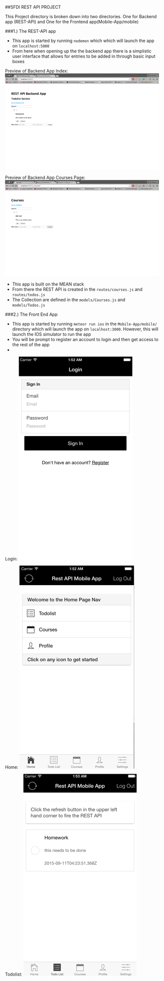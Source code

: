 ##SFDI REST API PROJECT

 This Project directory is broken down into two directories. One for Backend app (REST-API) and One for the Frontend app(Mobile-App/mobile)

###1.) The REST-API app

- This app is started by running ```nodemon``` which which will launch the app on ```localhost:5000```
- From here when opening up the the backend app there is a simplistic user interface that allows for entries to be added in through basic input boxes


Preview of Backend App Index:
![alt text](https://raw.githubusercontent.com/Gerdkid/SFDI/master/WalkThroughImages/1.png?token=AGzP6ZrIyhoOWNBVnokUDDnVWtIpak3Tks5V-6KnwA%3D%3D "Logo Title Text 1")

Preview of Backend App Courses Page:
![alt text](https://raw.githubusercontent.com/Gerdkid/SFDI/master/WalkThroughImages/2.png?token=AGzP6TOH5xj8e6yqZ732yYXLf9ZS2Q02ks5V-6T5wA%3D%3D "Logo Title Text 1")

- This app is built on the MEAN stack
- From there the REST API is created in the ```routes/courses.js``` and ```routes/todos.js```
- The Collection are defined in the ```models/Courses.js``` and ```models/Todos.js```



###2.) The Front End App

- This app is started by running ```meteor run ios``` in the ```Mobile-App/mobile/``` directory which will launch the app on ```localhost:3000```. However, this will launch the IOS simulator to run the app
- You will be prompt to register an account to login and then get access to the rest of the app
- 

Login: 
![alt text](https://raw.githubusercontent.com/Gerdkid/SFDI/master/WalkThroughImages/3.png?token=AGzP6QobQxc4vNLhRA4DqDW_yjD5W6exks5V-6gvwA%3D%3D "Logo Title Text 1")


Home: 
![alt text](https://raw.githubusercontent.com/Gerdkid/SFDI/master/WalkThroughImages/4.png?token=AGzP6d1Lgdr1r9DKKxBVeOGh3XBMTlc5ks5V-6hhwA%3D%3D "Logo Title Text 1")

Todolist: 
![alt text](https://raw.githubusercontent.com/Gerdkid/SFDI/master/WalkThroughImages/5.png?token=AGzP6chD_Urra526nW9qm-aC-pFACF4lks5V-6iCwA%3D%3D "Logo Title Text 1")
